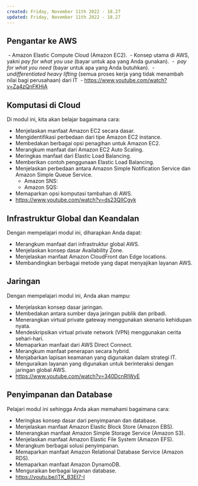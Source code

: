 ```yaml
---
created: Friday, November 11th 2022 - 18.27
updated: Friday, November 11th 2022 - 18.27
---
```

## Pengantar ke AWS
 - Amazon Elastic Compute Cloud (Amazon EC2).
 - Konsep utama di AWS, yakni _pay for what you use_ (bayar untuk apa yang Anda gunakan).
 -  _pay for what you need_ (bayar untuk apa yang Anda butuhkan).
 - _undifferentiated heavy lifting_ (semua proses kerja yang tidak menambah nilai bagi perusahaan) dari IT
 - https://www.youtube.com/watch?v=Za4zQnFKHiA

## Komputasi di Cloud
Di modul ini, kita akan belajar bagaimana cara:
-   Menjelaskan manfaat Amazon EC2 secara dasar.
-   Mengidentifikasi perbedaan dari tipe Amazon EC2 instance.
-   Membedakan berbagai opsi penagihan untuk Amazon EC2.
-   Merangkum manfaat dari Amazon EC2 Auto Scaling.
-   Meringkas manfaat dari Elastic Load Balancing.
-   Memberikan contoh penggunaan Elastic Load Balancing.
-   Menjelaskan perbedaan antara Amazon Simple Notification Service dan Amazon Simple Queue Service.
	- Amazon SNS:
	- Amazon SQS:
-   Memaparkan opsi komputasi tambahan di AWS.
- https://www.youtube.com/watch?v=ds23QIICgyk

## Infrastruktur Global dan Keandalan
Dengan mempelajari modul ini, diharapkan Anda dapat:
-   Merangkum manfaat dari infrastruktur global AWS.
-   Menjelaskan konsep dasar Availability Zone.
-   Menjelaskan manfaat Amazon CloudFront dan Edge locations.
-   Membandingkan berbagai metode yang dapat menyajikan layanan AWS.


## Jaringan
Dengan mempelajari modul ini, Anda akan mampu:
-   Menjelaskan konsep dasar jaringan.
-   Membedakan antara sumber daya jaringan publik dan pribadi.
-   Menerangkan virtual private gateway menggunakan skenario kehidupan nyata.
-   Mendeskripsikan virtual private network (VPN) menggunakan cerita sehari-hari.
-   Memaparkan manfaat dari AWS Direct Connect.
-   Merangkum manfaat penerapan secara hybrid.
-   Menjabarkan lapisan keamanan yang digunakan dalam strategi IT.
-   Menguraikan layanan yang digunakan untuk berinteraksi dengan jaringan global AWS.
- https://www.youtube.com/watch?v=340DcnRIWyE

## Penyimpanan dan Database
Pelajari modul ini sehingga Anda akan memahami bagaimana cara:
-   Meringkas konsep dasar dari penyimpanan dan database.
-   Menjelaskan manfaat Amazon Elastic Block Store (Amazon EBS).
-   Menerangkan manfaat Amazon Simple Storage Service (Amazon S3).
-   Menjelaskan manfaat Amazon Elastic File System (Amazon EFS).
-   Merangkum berbagai solusi penyimpanan.
-   Memaparkan manfaat Amazon Relational Database Service (Amazon RDS).
-   Memaparkan manfaat Amazon DynamoDB.
-   Menguraikan berbagai layanan database.
- https://youtu.be/iTK_B3EI7-I
